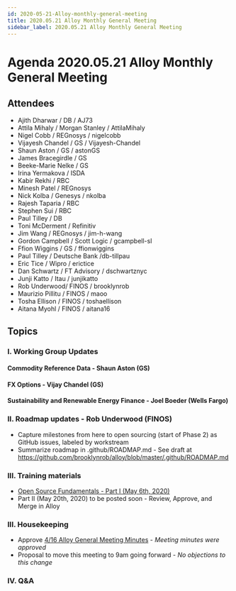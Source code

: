 ```yaml
---
id: 2020-05-21-Alloy-monthly-general-meeting
title: 2020.05.21 Alloy Monthly General Meeting
sidebar_label: 2020.05.21 Alloy Monthly General Meeting
---
```


# Agenda 2020.05.21 Alloy Monthly General Meeting

## Attendees
* Ajith Dharwar / DB / AJ73
* Attila Mihaly / Morgan Stanley / AttilaMihaly
* Nigel Cobb / REGnosys / nigelcobb
* Vijayesh Chandel / GS / Vijayesh-Chandel
* Shaun Aston / GS / astonGS
* James Bracegirdle / GS
* Beeke-Marie Nelke / GS
* Irina Yermakova / ISDA 
* Kabir Rekhi / RBC
* Minesh Patel / REGnosys
* Nick Kolba / Genesys / nkolba
* Rajesh Taparia / RBC 
* Stephen Sui / RBC 
* Paul Tilley / DB
* Toni McDerment / Refinitiv 
* Jim Wang / REGnosys / jim-h-wang
* Gordon Campbell / Scott Logic /  gcampbell-sl
* Ffion Wiggins / GS / ffionwiggins
* Paul Tilley / Deutsche Bank /db-tillpau
* Eric Tice / Wipro  / erictice
* Dan Schwartz / FT Advisory / dschwartznyc
* Junji Katto / Itau / junjikatto
* Rob Underwood/ FINOS / brooklynrob
* Maurizio Pillitu / FINOS / maoo
* Tosha Ellison / FINOS / toshaellison
* Aitana Myohl / FINOS / aitana16

## Topics

### I. Working Group Updates
#### Commodity Reference Data - Shaun Aston (GS)

#### FX Options - Vijay Chandel (GS)

#### Sustainability and Renewable Energy Finance - Joel Boeder (Wells Fargo)

### II. Roadmap updates - Rob Underwood (FINOS)
* Capture milestones from here to open sourcing (start of Phase 2) as GitHub issues, labeled by workstream
* Summarize roadmap in .github/ROADMAP.md - See draft at https://github.com/brooklynrob/alloy/blob/master/.github/ROADMAP.md

### III. Training materials
* [Open Source Fundamentals - Part I (May 6th, 2020)](https://www.finos.org/hubfs/FINOS/2020%20Video%20Uploads/FINOS%20-%20Open%20Source%20Fundamentals%20-%20Part%201%20-%2006%20May%2020.mp4)
* Part II (May 20th, 2020) to be posted soon - Review, Approve, and Merge in Alloy

### III. Housekeeping
* Approve [4/16 Alloy General Meeting Minutes](https://github.com/finos/alloy/blob/master/meeting-minutes/general-meeting/2020.4.16-general-meeting.md) - _Meeting minutes were approved_ 
* Proposal to move this meeting to 9am going forward - _No objections to this change_

### IV. Q&A


